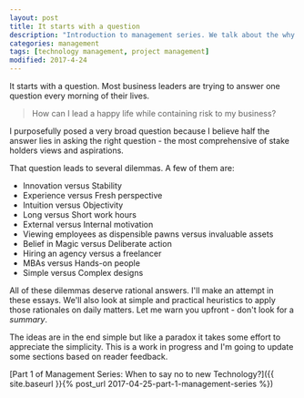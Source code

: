 ```yaml
---
layout: post
title: It starts with a question
description: "Introduction to management series. We talk about the why and about what to expect."
categories: management
tags: [technology management, project management]
modified: 2017-4-24
---
```

It starts with a question. Most business leaders are trying to answer one question every morning of their lives.

> How can I lead a happy life while containing risk to my business?

I purposefully posed a very broad question because I believe half the answer lies in asking the right question - the most comprehensive of stake holders views and aspirations.

That question leads to several dilemmas. A few of them are:

- Innovation versus Stability
- Experience versus Fresh perspective
- Intuition versus Objectivity
- Long versus Short work hours
- External versus Internal motivation
- Viewing employees as dispensible pawns versus invaluable assets
- Belief in Magic versus Deliberate action
- Hiring an agency versus a freelancer
- MBAs versus Hands-on people
- Simple versus Complex designs

All of these dilemmas deserve rational answers. I'll make an attempt in these essays. We'll also look at simple and practical heuristics to apply those rationales on daily matters. Let me warn you upfront - don't look for a _summary_.

The ideas are in the end simple but like a paradox it takes some effort to appreciate the simplicity. This is a work in progress and I'm going to update some sections based on reader feedback.

[Part 1 of Management Series: When to say no to new Technology?]({{ site.baseurl }}{% post_url 2017-04-25-part-1-management-series %})

